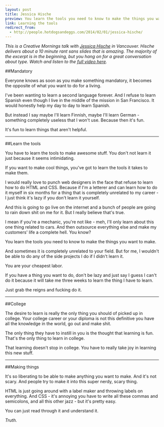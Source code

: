 ```yaml
---
layout: post
title: Jessica Hische
preview: You learn the tools you need to know to make the things you want to make. 
link: Learning the tools  
redirect_from:
  - http://people.hotdogsandeggs.com/2014/02/01/jessica-hische/
---
```


*This is a Creative Mornings talk with [Jessica Hische](http://jessicahische.is/awesome) in Vancouver. Hische delivers about a 10 minute rant sans slides that is amazing. The majority of the excerpt is in the beginning, but you hang on for a great conversation about type. Watch and listen to the [full video here](http://vimeo.com/44045435).* 


##Mandatory

Everyone knows as soon as you make something mandatory, it becomes the opposite of what you want to do for a living. 

I've been wanting to learn a second language forever. And I refuse to learn Spanish even though I live in the middle of the mission in San Francisco. It would honestly help my day to day to learn Spanish. 

But instead I say maybe I'll learn Finnish, maybe I'll learn German - something completely useless that I won't use. Because then it's fun. 

It's fun to learn things that aren't helpful. 

* * * 

##Learn the tools

You have to learn the tools to make awesome stuff. You don't not learn it just because it seems intimidating. 

If you want to make cool things, you've got to learn the tools it takes to make them. 

I would really love to punch web designers in the face that refuse to learn how to do HTML and CSS. Because if I'm a letterer and can learn how to do it myself in six months for a thing that is completely unrelated to my career - I just think it's lazy if you don't learn it yourself. 

And this is going to go live on the internet and a bunch of people are going to rain down shit on me for it. But I really believe that's true. 

I mean if you're a mechanic, you're not like - meh, I'll only learn about this one thing related to cars. And then outsource everything else and make my customers' life a complete hell. You know? 

You learn the tools you need to know to make the things you want to make. 

And sometimes it is completely unrelated to your field. But for me, I wouldn't be able to do any of the side projects I do if I didn't learn it. 

You are your cheapest labor. 

If you have a thing you want to do, don't be lazy and just say I guess I can't do it because it will take me three weeks to learn the thing I have to learn. 

Just grab the reigns and fucking do it. 

* * * 

##College 

The desire to learn is really the only thing you should of picked up in college. Your college career or your diploma is not this definitive you have all the knowledge in the world, go out and make shit. 

The only thing they have to instill in you is the thought that learning is fun. That's the only thing to learn in college. 

That learning doesn't stop in college. You have to really take joy in learning this new stuff. 

* * * 

##Making things

It's so liberating to be able to make anything you want to make. And it's not scary. And people try to make it into this super nerdy, scary thing. 

HTML is just going around with a label maker and throwing labels on everything. And CSS - it's annoying you have to write all these commas and semicolons, and all this other jazz - but it's pretty easy. 

You can just read through it and understand it. 

*Truth.*





